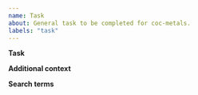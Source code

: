 ```yaml
---
name: Task
about: General task to be completed for coc-metals.
labels: "task"
---
```


**Task**

<!-- Describe the task that needs to be completed -->


**Additional context**

<!-- Add any other context about the task here. -->

**Search terms**

<!-- Help other people discover your question by writing words they might search for. -->
